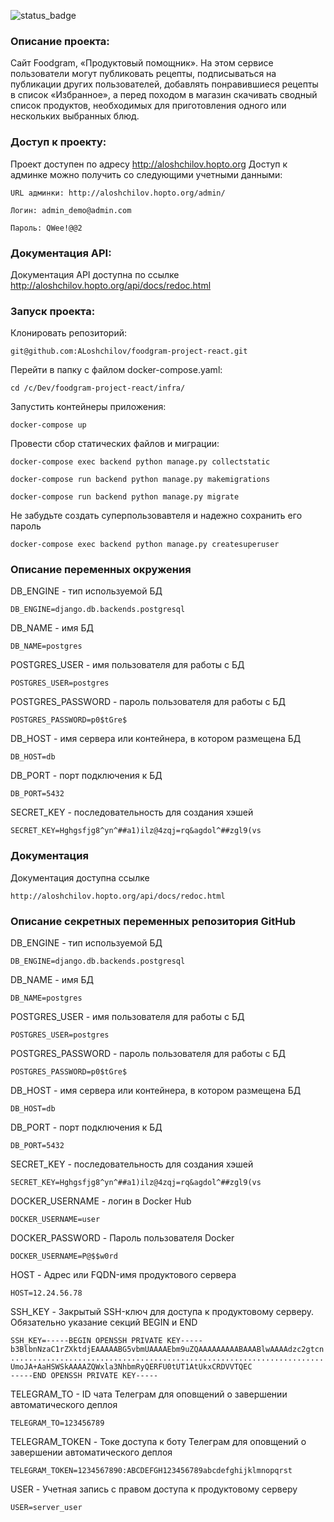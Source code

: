 ![status_badge](https://github.com/aloshchilov/foodgram-project-react/actions/workflows/foodgram_workflow.yml/badge.svg)
### Описание проекта:
Сайт Foodgram, «Продуктовый помощник». На этом сервисе пользователи могут публиковать рецепты, подписываться на публикации других пользователей, добавлять понравившиеся рецепты в список «Избранное», а перед походом в магазин скачивать сводный список продуктов, необходимых для приготовления одного или нескольких выбранных блюд.


### Доступ к проекту:
Проект доступен по адресу http://aloshchilov.hopto.org
Доступ к админке можно получить со следующими учетными данными:

```
URL админки: http://aloshchilov.hopto.org/admin/
```

```
Логин: admin_demo@admin.com
```

```
Пароль: QWee!@@2
```

### Документация API:
Документация API доступна по ссылке http://aloshchilov.hopto.org/api/docs/redoc.html

### Запуск проекта:

Клонировать репозиторий:

```
git@github.com:ALoshchilov/foodgram-project-react.git
```

Перейти в папку с файлом docker-compose.yaml:

```
cd /c/Dev/foodgram-project-react/infra/
```

Запустить контейнеры приложения:

```
docker-compose up
```

Провести сбор статических файлов и миграции:

```
docker-compose exec backend python manage.py collectstatic
```

```
docker-compose run backend python manage.py makemigrations
```

```
docker-compose run backend python manage.py migrate
```
Не забудьте создать суперпользовавтеля и надежно сохранить его пароль

```
docker-compose exec backend python manage.py createsuperuser
```

### Описание переменных окружения

DB_ENGINE - тип используемой БД

```
DB_ENGINE=django.db.backends.postgresql
```

DB_NAME - имя БД

```
DB_NAME=postgres
```

POSTGRES_USER - имя пользователя для работы с БД

```
POSTGRES_USER=postgres
```

POSTGRES_PASSWORD - пароль пользователя для работы с БД

```
POSTGRES_PASSWORD=p0$tGre$
```

DB_HOST - имя сервера или контейнера, в котором размещена БД

```
DB_HOST=db
```

DB_PORT - порт подключения к БД

```
DB_PORT=5432
```

SECRET_KEY - последовательность для создания хэшей

```
SECRET_KEY=Hghgsfjg8^yn^##a1)ilz@4zqj=rq&agdol^##zgl9(vs
```
### Документация

Документация доступна ссылке
```
http://aloshchilov.hopto.org/api/docs/redoc.html
```


### Описание секретных переменных репозитория GitHub

DB_ENGINE - тип используемой БД

```
DB_ENGINE=django.db.backends.postgresql
```

DB_NAME - имя БД

```
DB_NAME=postgres
```

POSTGRES_USER - имя пользователя для работы с БД

```
POSTGRES_USER=postgres
```

POSTGRES_PASSWORD - пароль пользователя для работы с БД

```
POSTGRES_PASSWORD=p0$tGre$
```

DB_HOST - имя сервера или контейнера, в котором размещена БД

```
DB_HOST=db
```

DB_PORT - порт подключения к БД

```
DB_PORT=5432
```

SECRET_KEY - последовательность для создания хэшей

```
SECRET_KEY=Hghgsfjg8^yn^##a1)ilz@4zqj=rq&agdol^##zgl9(vs
```

DOCKER_USERNAME - логин в Docker Hub

```
DOCKER_USERNAME=user
```

DOCKER_PASSWORD - Пароль пользователя Docker

```
DOCKER_USERNAME=P@$$w0rd
```

HOST - Адрес или FQDN-имя продуктового сервера

```
HOST=12.24.56.78
```

SSH_KEY - Закрытый SSH-ключ для доступа к продуктовому серверу. Обязательно указание секций BEGIN и END

```
SSH_KEY=-----BEGIN OPENSSH PRIVATE KEY-----
b3BlbnNzaC1rZXktdjEAAAAABG5vbmUAAAAEbm9uZQAAAAAAAAABAAABlwAAAAdzc2gtcn
......................................................................
UmoJA+AaHSWSkAAAAZQWxla3NhbmRyQERFU0tUT1AtUkxCRDVVTQEC
-----END OPENSSH PRIVATE KEY-----

```

TELEGRAM_TO - ID чата Телеграм для оповщений о завершении автоматического деплоя

```
TELEGRAM_TO=123456789
```

TELEGRAM_TOKEN - Токе доступа к боту Телеграм для оповщений о завершении автоматического деплоя

```
TELEGRAM_TOKEN=1234567890:ABCDEFGH123456789abcdefghijklmnopqrst
```

USER - Учетная запись с правом доступа к продуктовому серверу

```
USER=server_user
```
